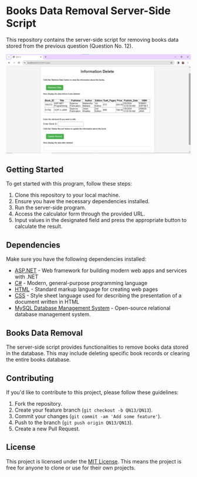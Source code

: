 # Books Data Removal Server-Side Script

This repository contains the server-side script for removing books data stored from the previous question (Question No. 12).

![Delete Information](Delete-Information.png)

## Getting Started

To get started with this program, follow these steps:

1. Clone this repository to your local machine.
2. Ensure you have the necessary dependencies installed.
3. Run the server-side program.
4. Access the calculator form through the provided URL.
5. Input values in the designated field and press the appropriate button to calculate the result.

## Dependencies

Make sure you have the following dependencies installed:

- [ASP.NET](https://dotnet.microsoft.com/apps/aspnet) - Web framework for building modern web apps and services with .NET
- [C#](https://docs.microsoft.com/en-us/dotnet/csharp/) - Modern, general-purpose programming language
- [HTML](https://developer.mozilla.org/en-US/docs/Web/HTML) - Standard markup language for creating web pages
- [CSS](https://developer.mozilla.org/en-US/docs/Web/CSS) - Style sheet language used for describing the presentation of a document written in HTML
- [MySQL Database Management System](https://www.mysql.com/) - Open-source relational database management system.

## Books Data Removal

The server-side script provides functionalities to remove books data stored in the database. This may include deleting specific book records or clearing the entire books database.

## Contributing

If you'd like to contribute to this project, please follow these guidelines:

1. Fork the repository.
2. Create your feature branch (`git checkout -b QN13/QN13`).
3. Commit your changes (`git commit -am 'Add some feature'`).
4. Push to the branch (`git push origin QN13/QN13`).
5. Create a new Pull Request.

## License

This project is licensed under the [MIT License](MIT-LICENSE). This means the project is free for anyone to clone or use for their own projects.
